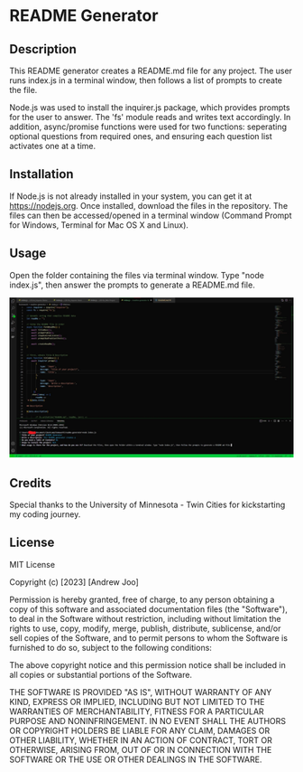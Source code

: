 # README Generator

## Description

This README generator creates a README.md file for any project. The user runs index.js in a terminal window, then follows a list of prompts to create the file.

Node.js was used to install the inquirer.js package, which provides prompts for the user to answer. The 'fs' module reads and writes text accordingly. In addition, async/promise functions were used for two functions: seperating optional questions from required ones, and ensuring each question list activates one at a time.

## Installation

If Node.js is not already installed in your system, you can get it at <https://nodejs.org>. Once installed, download the files in the repository. The files can then be accessed/opened in a terminal window (Command Prompt for Windows, Terminal for Mac OS X and Linux).

## Usage

Open the folder containing the files via terminal window. Type "node index.js", then answer the prompts to generate a README.md file.

![README Generator Screenshot](assets/screenshot.jpg)

## Credits

Special thanks to the University of Minnesota - Twin Cities for kickstarting my coding journey.

## License

MIT License

Copyright (c) [2023] [Andrew Joo]

Permission is hereby granted, free of charge, to any person obtaining a copy
of this software and associated documentation files (the "Software"), to deal
in the Software without restriction, including without limitation the rights
to use, copy, modify, merge, publish, distribute, sublicense, and/or sell
copies of the Software, and to permit persons to whom the Software is
furnished to do so, subject to the following conditions:

The above copyright notice and this permission notice shall be included in all
copies or substantial portions of the Software.

THE SOFTWARE IS PROVIDED "AS IS", WITHOUT WARRANTY OF ANY KIND, EXPRESS OR
IMPLIED, INCLUDING BUT NOT LIMITED TO THE WARRANTIES OF MERCHANTABILITY,
FITNESS FOR A PARTICULAR PURPOSE AND NONINFRINGEMENT. IN NO EVENT SHALL THE
AUTHORS OR COPYRIGHT HOLDERS BE LIABLE FOR ANY CLAIM, DAMAGES OR OTHER
LIABILITY, WHETHER IN AN ACTION OF CONTRACT, TORT OR OTHERWISE, ARISING FROM,
OUT OF OR IN CONNECTION WITH THE SOFTWARE OR THE USE OR OTHER DEALINGS IN THE
SOFTWARE.
